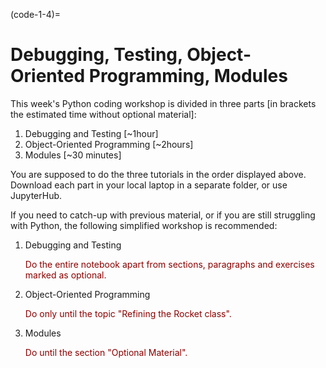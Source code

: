 (code-1-4)=
# Debugging, Testing, Object-Oriented Programming, Modules

This week's Python coding workshop is divided in three parts [in brackets the estimated time without optional material]:

1. Debugging and Testing [~1hour]
2. Object-Oriented Programming [~2hours]
3. Modules [~30 minutes]

You are supposed to do the three tutorials in the order displayed above. Download each part in your local laptop in a separate folder, or use JupyterHub.

If you need to catch-up with previous material, or if you are still struggling with Python, the following simplified workshop is recommended:

1. Debugging and Testing
    
    <span style="color:darkred">Do the entire notebook apart from sections, paragraphs and exercises marked as optional.</span>

1. Object-Oriented Programming

    <span style="color:darkred">Do only until the topic "Refining the Rocket class".</span>

1. Modules

    <span style="color:darkred">Do until the section "Optional Material".</span>

```{tableofcontents}
```